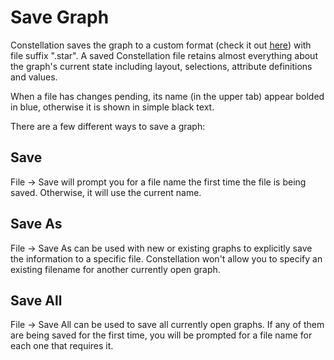 # Save Graph

Constellation saves the graph to a custom format (check it out
[here](../constellation/CoreGraphFramework/src/au/gov/asd/tac/constellation/graph/docs/constellation-file-format.md))
with file suffix ".star". A saved Constellation file retains almost
everything about the graph's current state including layout, selections,
attribute definitions and values.

When a file has changes pending, its name (in the upper tab) appear
bolded in blue, otherwise it is shown in simple black text.

There are a few different ways to save a graph:

## Save

File -> Save will prompt you for a file name the first time the file is
being saved. Otherwise, it will use the current name.

## Save As

File -> Save As can be used with new or existing graphs to explicitly
save the information to a specific file. Constellation won't allow you
to specify an existing filename for another currently open graph.

## Save All

File -> Save All can be used to save all currently open graphs. If any
of them are being saved for the first time, you will be prompted for a
file name for each one that requires it.
